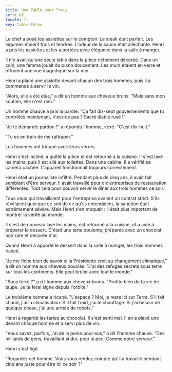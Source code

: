 ```yaml
---
title: Une Table pour Trois
cefr: b2
locale: fr
key: table-three
---
```


Le chef a posé les assiettes sur le comptoir. Le steak était parfait. Les légumes étaient frais et tendres. L'odeur de la sauce était alléchante. Henri a pris les assiettes et les a portées avec élégance dans la salle à manger.

Il n'y avait qu'une seule table dans la pièce richement décorée. Dans un coin, une femme jouait du piano doucement. Les murs étaient en verre et offraient une vue magnifique sur la mer.

Henri a placé une assiette devant chacun des trois hommes, puis il a commencé à servir le vin.

"Alors, elle a été élue," a dit un homme aux cheveux bruns. "Mais sans mon soutien, elle n'est rien."

Un homme chauve a pris la parole. "Ça fait dix-sept gouvernements que tu contrôles maintenant, n'est-ce pas ? Sacré diable rusé !"

"Je te demande pardon !" a répondu l'homme, vexé. "C'est dix-huit."

"Tu es en train de me rattraper."

Les hommes ont trinqué avec leurs verres.

Henri s'est incliné, a quitté la pièce et est retourné à la cuisine. Il s'est lavé les mains, puis il est allé aux toilettes. Dans une cabine, il a vérifié sa caméra cachée. L'appareil fonctionnait toujours correctement.

Henri était un journaliste infiltré. Pendant plus de cinq ans, il avait fait semblant d'être serveur. Il avait travaillé pour dix entreprises de restauration différentes. Tout cela pour pouvoir servir le dîner aux trois hommes ce soir.

Tous ceux qui travaillaient pour l'entreprise avaient un contrat strict. S'ils révélaient quoi que ce soit de ce qu'ils entendaient, la sanction était extrêmement sévère. Mais Henri s'en moquait : il était plus important de montrer la vérité au monde.

Il s'est de nouveau lavé les mains, est retourné à la cuisine, et a aidé à préparer le dessert. C'était une tarte opulente, préparée avec un chocolat noir rare et décorée d'or.

Quand Henri a apporté le dessert dans la salle à manger, les trois hommes riaient.

"Je me fiche bien de savoir si la Présidente croit au changement climatique," a dit un homme aux cheveux bouclés. "J'ai des refuges secrets sous terre sur tous les continents. Elle peut brûler avec tout le monde."

"Sous terre ?" a ri l'homme aux cheveux bruns. "Profite bien de ta vie de taupe. Je te ferai signe depuis l'orbite."

Le troisième homme a ricané. "L'espace ? Moi, je reste ici sur Terre. S'il fait chaud, j'ai la climatisation. S'il fait froid, j'ai le chauffage. Si j'ai besoin de quelque chose, j'ai une armée de robots."

Henri a regardé les tartes au chocolat. Il s'est senti mal. Il en a placé une devant chaque homme et a servi plus de vin.

"Vous savez, parfois, j'ai de la peine pour eux," a dit l'homme chauve. "Des milliards de gens, travaillant si dur, pour si peu. Comme notre serveur."

Henri s'est figé.

"Regardez cet homme. Vous vous rendez compte qu'il a travaillé pendant cinq ans juste pour être ici ce soir ?"